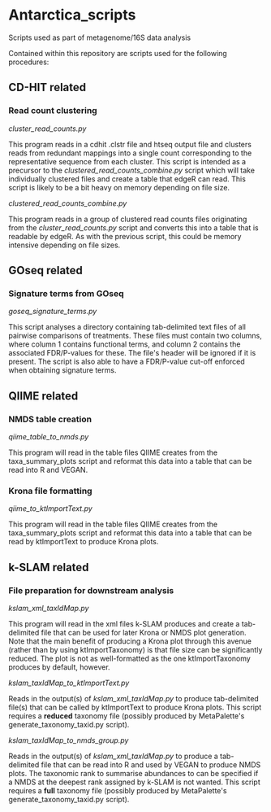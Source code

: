 # Antarctica_scripts
Scripts used as part of metagenome/16S data analysis

Contained within this repository are scripts used for the following procedures:

## CD-HIT related
### Read count clustering
*cluster_read_counts.py*

This program reads in a cdhit .clstr file and htseq output file and clusters reads from redundant mappings into a single count corresponding to the representative sequence from each cluster. This script is intended as a precursor to the *clustered_read_counts_combine.py* script which will take individually clustered files and create a table that edgeR can read. This script is likely to be a bit heavy on memory depending on file size. 

*clustered_read_counts_combine.py*

This program reads in a group of clustered read counts files originating from the *cluster_read_counts.py* script and converts this into a table that is readable by edgeR. As with the previous script, this could be memory intensive depending on file sizes.

## GOseq related
### Signature terms from GOseq
*goseq_signature_terms.py*

This script analyses a directory containing tab-delimited text files of all pairwise comparisons of treatments. These files must contain two columns, where column 1 contains functional terms, and column 2 contains the associated FDR/P-values for these. The file's header will be ignored if it is present. The script is also able to have a FDR/P-value cut-off enforced when obtaining signature terms.

## QIIME related
### NMDS table creation
*qiime_table_to_nmds.py*

This program will read in the table files QIIME creates from the taxa_summary_plots script and reformat this data into a table that can be read into R and VEGAN.

### Krona file formatting
*qiime_to_ktImportText.py*

This program will read in the table files QIIME creates from the taxa_summary_plots script and reformat this data into a table that can be read by ktImportText to produce Krona plots.

## k-SLAM related
### File preparation for downstream analysis
*kslam_xml_taxIdMap.py*

This program will read in the xml files k-SLAM produces and create a tab-delimited file that can be used for later Krona or NMDS plot generation. Note that the main benefit of producing a Krona plot through this avenue (rather than by using ktImportTaxonomy) is that file size can be significantly reduced. The plot is not as well-formatted as the one ktImportTaxonomy produces by default, however.

*kslam_taxIdMap_to_ktImportText.py*

Reads in the output(s) of *kslam_xml_taxIdMap.py* to produce tab-delimited file(s) that can be called by ktImportText to produce Krona plots. This script requires a **reduced** taxonomy file (possibly produced by MetaPalette's generate_taxonomy_taxid.py script).

*kslam_taxIdMap_to_nmds_group.py*

Reads in the output(s) of *kslam_xml_taxIdMap.py* to produce a tab-delimited file that can be read into R and used by VEGAN to produce NMDS plots. The taxonomic rank to summarise abundances to can be specified if a NMDS at the deepest rank assigned by k-SLAM is not wanted. This script requires a **full** taxonomy file (possibly produced by MetaPalette's generate_taxonomy_taxid.py script).
